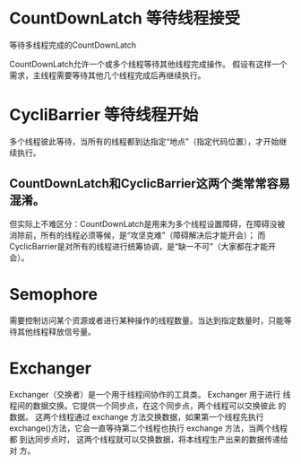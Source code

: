 # CountDownLatch  等待线程接受
等待多线程完成的CountDownLatch

CountDownLatch允许一个或多个线程等待其他线程完成操作。
假设有这样一个需求，主线程需要等待其他几个线程完成后再继续执行。

# CycliBarrier 等待线程开始
多个线程彼此等待，当所有的线程都到达指定“地点”（指定代码位置），才开始继续执行。

## CountDownLatch和CyclicBarrier这两个类常常容易混淆。
但实际上不难区分：CountDownLatch是用来为多个线程设置障碍，在障碍没被消除前，所有的线程必须等候，是“攻坚克难”（障碍解决后才能开会）；
而CyclicBarrier是对所有的线程进行统筹协调，是“缺一不可”（大家都在才能开会）。

# Semophore
需要控制访问某个资源或者进行某种操作的线程数量。当达到指定数量时，只能等待其他线程释放信号量。

# Exchanger
Exchanger（交换者）是一个用于线程间协作的工具类。
Exchanger 用于进行 线程间的数据交换。它提供一个同步点，在这个同步点，两个线程可以交换彼此 的数据。
这两个线程通过 exchange 方法交换数据，如果第一个线程先执行 exchange()方法，它会一直等待第二个线程也执行 exchange 方法，当两个线程都 到达同步点时，
这两个线程就可以交换数据，将本线程生产出来的数据传递给对 方。
